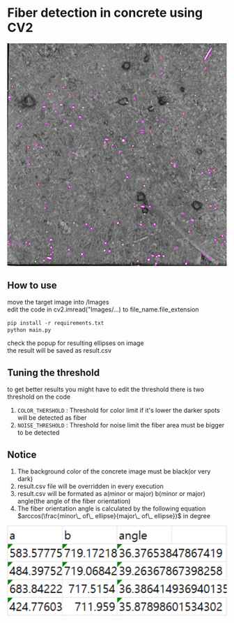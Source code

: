 # Fiber detection in concrete using CV2

![example image](./ellipse_img.png)

## How to use

move the target image into /Images </br>
edit the code in cv2.imread("Images/...) to file_name.file_extension

```commandline
pip install -r requirements.txt
python main.py
```

check the popup for resulting ellipses on image </br>
the result will be saved as result.csv

## Tuning the threshold
to get better results you might have to edit the threshold
there is two threshold on the code
1. `COLOR_THERSHOLD` : Threshold for color limit if it's lower the darker spots will be detected as fiber
2. `NOISE_THRESHOLD` : Threshold for noise limit the fiber area must be bigger to be detected

## Notice
1. The background color of the concrete image must be black(or very dark)
2. result.csv file will be overridden in every execution
3. result.csv will be formated as a(minor or major) b(minor or major) angle(the angle of the fiber orientation)
4. The fiber orientation angle is calculated by the following equation
$arccos(\frac{minor\_ of\_ ellipse}{major\_ of\_ ellipse})$ in degree

![csv](./img.png)
